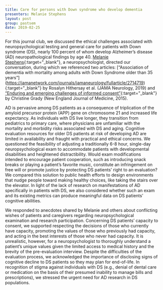 ```yaml
---
title: Care for persons with Down syndrome who develop dementia
presenters: Melanie Stephens
layout: post
group: pastsem
date: 2019-02-25
---
```


For this journal club, we discussed the ethical challenges associated with neuropsychological testing and general care for patients 
with Down syndrome (DS), nearly 100 percent of whom develop Alzheimer’s disease (AD) neuropathological findings by age 40. [Melanie 
Stephens](https://profiles.ucsf.edu/melanie.stephens){:target="\_blank"}, a neuropsychologist, directed our conversation, during 
which we referenced two articles: [“Association of dementia with mortality among adults with Down Syndrome older than 35 years”]
(https://jamanetwork.com/journals/jamaneurology/fullarticle/2714719){:target="\_blank"} by Rosalyn Hithersay et al. (JAMA Neurology, 2019) 
and [“Enduring and emerging challenges of informed consent”](https://www.idcrp.org/sites/default/files/2-26%20Grady%20C%20%20%282015%29%20%20Enduring%20and%20Emerging%20Challenges%20of%20Informed%20Conse....pdf){:target="\_blank"} 
by Christine Grady (New England Journal of Medicine, 2015). 


AD is pervasive among DS patients as a consequence of triplication of the amyloid precursor protein (APP) gene on chromosome 21 and
increased life expectancy. As individuals with DS live longer, they transition from pediatrics to primary care, where physicians are 
unfamiliar with the mortality and morbidity risks associated with DS and aging. Cognitive evaluation resources for older DS patients 
at risk of developing AD are limited in availability and fraught with practical and ethical concerns. We questioned the feasibility 
of adjusting a traditionally 6-8 hour, single-day neuropsychological exam to accommodate patients with developmental disabilities and 
heightened distractibility. Would exam modifications intended to encourage patient cooperation, such as introducing snack breaks or 
playing a patient’s favorite music, constitute an infringement on free will or promote justice by protecting DS patients’ right to an 
evaluation? We compared this solution to public health efforts to design environments that nudge people toward making healthy choices, 
like taking the stairs over the elevator. In light of the lack of research on manifestations of AD specifically in patients with DS, we 
also considered whether such an exam and its existing metrics can produce meaningful data on DS patients’ cognitive abilities. 


We responded to anecdotes shared by Melanie and others about conflicting wishes of patients and caregivers regarding neuropsychological 
examination and research participation. Concerning DS patients’ capacity to consent, we supported respecting the decisions of those who 
currently have capacity, promoting the values of those who previously had capacity, and acting in the best interests of those who never
had capacity. It is unrealistic, however, for a neuropsychologist to thoroughly understand a patient’s unique values given the limited 
access to medical history and the brevity of the pre-evaluation interview. Despite the difficulties of the evaluation process, we 
acknowledged the importance of disclosing signs of cognitive decline to DS patients so they may plan for end-of-life. In recognition of 
stigma against individuals with DS (e.g., denial of dental care or medication on the basis of their presumed inability to manage bills 
and prescriptions), we stressed the urgent need for AD research in DS populations.

